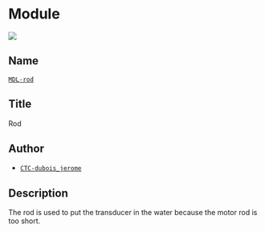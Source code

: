 # Module
![](viewme.png)

## Name
[`MDL-rod`]()

## Title
Rod

## Author
* [`CTC-dubois_jerome`]()

## Description
The rod is used to put the transducer in the water because the motor rod is too short.
